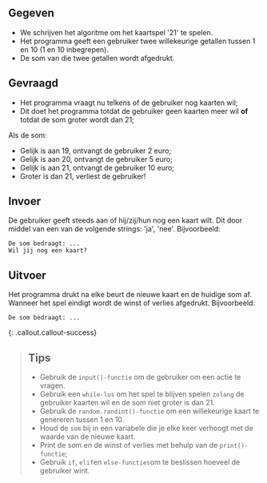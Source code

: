 ## Gegeven
* We schrijven het algoritme om het kaartspel '21' te spelen. 
* Het programma geeft een gebruiker twee willekeurige getallen tussen 1 en 10 (1 en 10 inbegrepen).
* De som van die twee getallen wordt afgedrukt.

## Gevraagd

* Het programma vraagt nu telkens of de gebruiker nog kaarten wil; 
* Dit doet het programma totdat de gebruiker geen kaarten meer wil **of** totdat de som groter wordt dan 21;

Als de som:
* Gelijk is aan 19, ontvangt de gebruiker 2 euro;
* Gelijk is aan 20, ontvangt de gebruiker 5 euro;
* Gelijk is aan 21, ontvangt de gebruiker 10 euro;
* Groter is dan 21, verliest de gebruiker!

## Invoer
De gebruiker geeft steeds aan of hij/zij/hun nog een kaart wilt. 
Dit door middel van een van de volgende strings: 'ja', 'nee'.
Bijvoorbeeld: 

 ```
 De som bedraagt: ...
 Wil jij nog een kaart? 
 
 ```
 
 ## Uitvoer 
 Het programma drukt na elke beurt de nieuwe kaart en de huidige som af. Wanneer het spel eindigt wordt de winst of verlies afgedrukt. Bijvoorbeeld:
 ```
 De som bedraagt: ... 
```

{: .callout.callout-success}
>## Tips
>* Gebruik de `input()-functie` om de gebruiker om een actie te vragen.
>* Gebruik een `while-lus` om het spel te blijven spelen `zolang` de gebruiker kaarten wil en de som niet groter is dan 21.
>* Gebruik de `random.randint()-functie` om een willekeurige kaart te genereren tussen 1 en 10.
>* Houd de `som` bij in een variabele die je elke keer verhoogt met de waarde van de nieuwe kaart.
>* Print de som en de winst of verlies met behulp van de `print()-functie`; 
>* Gebruik `if`, `elif`en `else-functies`om te beslissen hoeveel de gebruiker wint. 
